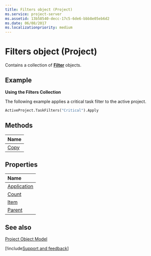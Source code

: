 ```yaml
---
title: Filters object (Project)
ms.service: project-server
ms.assetid: 13b58540-decc-17c5-6de6-bbb8e05eb6d2
ms.date: 06/08/2017
ms.localizationpriority: medium
---
```



# Filters object (Project)

Contains a collection of **[Filter](Project.Filter.md)** objects.
 


## Example

 **Using the Filters Collection**
 

 
The following example applies a critical task filter to the active project. 
 

 



```vb
ActiveProject.TaskFilters("Critical").Apply
```


## Methods



|Name|
|:-----|
|[Copy](Project.Filters.Copy.md)|

## Properties



|Name|
|:-----|
|[Application](Project.Filters.Application.md)|
|[Count](Project.Filters.Count.md)|
|[Item](Project.Filters.Item.md)|
|[Parent](Project.Filters.Parent.md)|

## See also


 
[Project Object Model](../project/Concepts/project-object-model.md)

[!include[Support and feedback](~/includes/feedback-boilerplate.md)]